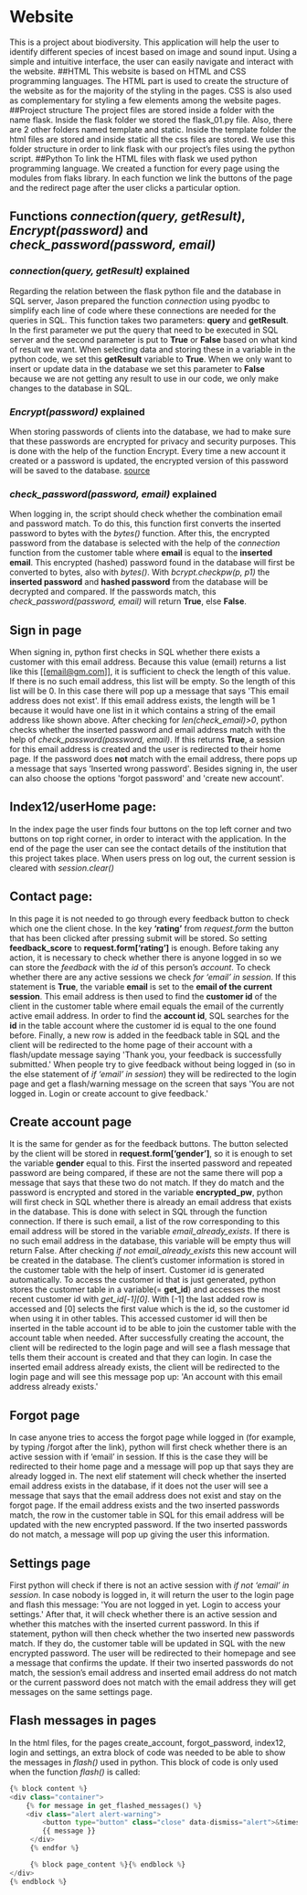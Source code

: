 # Website 
This is a project about biodiversity. 
This application will help the user to identify different species of incest based on image and sound input. Using a simple and intuitive interface, the user can easily navigate and interact with the website.
##HTML
This website is based on HTML and CSS programming languages. The HTML part is used to create the structure of the website as for the majority of the styling in the pages. CSS is also used as complementary for styling a few elements among the website pages. 
##Project structure
The project files are stored inside a folder with the name flask. Inside the flask folder we stored the flask_01.py file. Also, there are 2 other folders named template and static. Inside the template folder the html files are stored and inside static all the css files are stored. We use this folder structure in order to link flask with our project’s files using the python script.
##Python
To link the HTML files with flask we used python programming language. We created a function for every page using the modules from flaks library.
In each function we link the buttons of the page and the redirect page after the user clicks a particular option. 

## Functions *connection(query, getResult)*, *Encrypt(password)* and *check_password(password, email)*
### *connection(query, getResult)* explained 
Regarding the relation between the flask python file and the database in SQL server, Jason prepared the function *connection* using pyodbc to simplify each line of code where these connections are needed for the queries in SQL. This function takes two parameters: **query** and **getResult**. In the first parameter we put the query that need to be executed in SQL server and the second parameter is put to **True** or **False** based on what kind of result we want. When selecting data and storing these in a variable in the python code, we set this **getResult** variable to **True**. When we only want to insert or update data in the database we set this parameter to **False** because we are not getting any result to use in our code, we only make changes to the database in SQL. 
### *Encrypt(password)* explained
When storing passwords of clients into the database, we had to make sure that these passwords are encrypted for privacy and security purposes. This is done with the help of the function Encrypt. Every time a new account it created or a password is updated, the encrypted version of this password will be saved to the database. [source](https://www.youtube.com/watch?v=CSHx6eCkmv0)
### *check_password(password, email)* explained
When logging in, the script should check whether the combination email and password match. To do this, this function first converts the inserted password to bytes with the *bytes()* function. After this, the encrypted password from the database is selected with the help of the *connection* function from the customer table where **email** is equal to the **inserted email**. This encrypted (hashed) password found in the database will first be converted to bytes, also with *bytes()*. With *bcrypt.checkpw(p, p1)* the **inserted password** and **hashed password** from the database will be decrypted and compared. If the passwords match, this *check_password(password, email)* will return **True**, else **False**. 

## Sign in page
When signing in, python first checks in SQL whether there exists a customer with this email address. Because this value (email) returns a list like this [[email@gm.com]], it is sufficient to check the length of this value. If there is no such email address, this list will be empty. So the length of this list will be 0. In this case there will pop up a message that says 'This email address does not exist'. If this email address exists, the length will be 1 because it would have one list in it which contains a string of the email address like shown above. After checking for *len(check_email)>0*, python checks whether the inserted password and email address match with the help of *check_password(password, email)*. If this returns **True**, a session for this email address is created and the user is redirected to their home page. If the password does **not** match with the email address, there pops up a message that says ‘Inserted wrong password'. Besides signing in, the user can also choose the options 'forgot password' and 'create new account'.

## Index12/userHome page:
In the index page the user finds four buttons on the top left corner and two buttons on top right corner, in order to interact with the application. In the end of the page the user can see the contact details of the institution that this project takes place. 
When users press on log out, the current session is cleared with *session.clear()*


## Contact page:
In this page it is not needed to go through every feedback button to check which one the client chose. In the key **‘rating’** from *request.form* the button that has been clicked after pressing submit will be stored. So setting **feedback_score** to **request.form[‘rating’]** is enough. Before taking any action, it is necessary to check whether there is anyone logged in so we can store the *feedback* with the *id* of this person’s *account*. To check whether there are any active sessions we check *for ‘email’ in session*. If this statement is **True**, the variable **email** is set to the **email of the current session**. This email address is then used to find the **customer id** of the client in the customer table where email equals the email of the currently active email address. In order to find the **account id**, SQL searches for the **id** in the table account where the customer id is equal to the one found before. Finally, a new row is added in the feedback table in SQL and the client will be redirected to the home page of their account with a flash/update message saying 'Thank you, your feedback is successfully submitted.'
When people try to give feedback without being logged in (so in the else statement of *if ‘email’ in session*) they will be redirected to the login page and get a flash/warning message on the screen that says 'You are not logged in. Login or create account to give feedback.'

## Create account page

It is the same for gender as for the feedback buttons. The button selected by the client will be stored in **request.form[‘gender’]**, so it is enough to set the variable **gender** equal to this. First the inserted password and repeated password are being compared, if these are not the same there will pop a message that says that these two do not match. If they do match and the password is encrypted and stored in the variable **encrypted_pw**, python will first check in SQL whether there is already an email address that exists in the database. This is done with select in SQL through the function connection. If there is such email, a list of the row corresponding to this email address will be stored in the variable *email_already_exists*. If there is no such email address in the database, this variable will be empty thus will return False. After checking *if not email_already_exists* this new account will be created in the database. The client’s customer information is stored in the customer table with the help of insert. Customer id is generated automatically. To access the customer id that is just generated, python stores the customer table in a variable(= **get_id**) and accesses the most recent customer id with *get_id[-1][0]*. With [-1] the last added row is accessed and [0] selects the first value which is the id, so the customer id when using it in other tables. This accessed customer id will then be inserted in the table account id to be able to join the customer table with the account table when needed. After successfully creating the account, the client will be redirected to the login page and will see a flash message that tells them their account is created and that they can login. 
In case the inserted email address already exists, the client will be redirected to the login page and will see this message pop up: 'An account with this email address already exists.'

## Forgot page
In case anyone tries to access the forgot page while logged in (for example, by typing /forgot after the link), python will first check whether there is an active session with if ‘email’ in session. If this is the case they will be redirected to their home page and a message will pop up that says they are already logged in. The next elif statement will check whether the inserted email address exists in the database, if it does not the user will see a message that says that the email address does not exist and stay on the forgot page. 
If the email address exists and the two inserted passwords match, the row in the customer table in SQL for this email address will be updated with the new encrypted password. If the two inserted passwords do not match, a message will pop up giving the user this information. 

## Settings page
First python will check if there is not an active session with *if not ‘email’ in session*. In case nobody is logged in, it will return the user to the login page and flash this message: 'You are not logged in yet. Login to access your settings.' After that, it will check whether there is an active session and whether this matches with the inserted current password. In this if statement, python will then check whether the two inserted new passwords match. If they do, the customer table will be updated in SQL with the new encrypted password. The user will be redirected to their homepage and see a message that confirms the update. If their two inserted passwords do not match, the session’s email address and inserted email address do not match or the current password does not match with the email address they will get messages on the same settings page.

## Flash messages in pages
In the html files, for the pages create_account, forgot_password, index12, login and settings, an extra block of code was needed to be able to show the messages in *flash()* used in python. This block of code is only used when the function *flash()*  is called:
```python
{% block content %}
<div class="container">
    {% for message in get_flashed_messages() %}
    <div class="alert alert-warning">
        <button type="button" class="close" data-dismiss="alert">&times;</button>
        {{ message }}
     </div>
     {% endfor %}

     {% block page_content %}{% endblock %}
</div>
{% endblock %}
```
